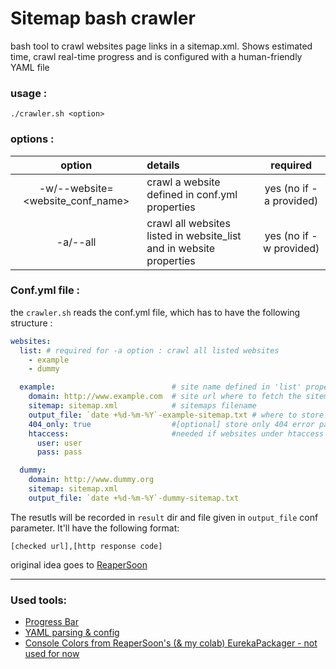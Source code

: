 # Sitemap bash crawler

bash tool to crawl websites page links in a sitemap.xml.
Shows estimated time, crawl real-time progress and is configured with a human-friendly YAML file

### usage :

    ./crawler.sh <option>

### options :

|option|details|required|
|:-----:|:-------|:----:|
|-w/--website=<website_conf_name> | crawl a website defined in conf.yml properties | yes (no if -a provided)|
|-a/--all | crawl all websites listed in website_list and in website properties| yes (no if -w provided)|

### Conf.yml file :

the `crawler.sh` reads the conf.yml file, which has to have the following structure :

```yml
websites:
  list: # required for -a option : crawl all listed websites
    - example
    - dummy

  example:                          # site name defined in 'list' property
    domain: http://www.example.com  # site url where to fetch the sitemap
    sitemap: sitemap.xml            # sitemaps filename
    output_file: `date +%d-%m-%Y`-example-sitemap.txt # where to store results (relative to 'results' directory, that will be created)
    404_only: true                  #[optional] store only 404 error pages
    htaccess:                       #needed if websites under htaccess protection
      user: user
      pass: pass

  dummy:
    domain: http://www.dummy.org
    sitemap: sitemap.xml
    output_file: `date +%d-%m-%Y`-dummy-sitemap.txt
```

The resutls will be recorded in `result` dir and file given in `output_file` conf parameter.
It'll have the following format:

    [checked url],[http response code]



original idea goes to [ReaperSoon](ttps://github.com/ReaperSoon/)

---

### Used tools:
- [Progress Bar](https://github.com/fearside/ProgressBar)
- [YAML parsing & config](https://github.com/jasperes/bash-yaml)
- [Console Colors from ReaperSoon's (& my colab) EurekaPackager - not used for now](https://github.com/ReaperSoon/EurekaPackager)
